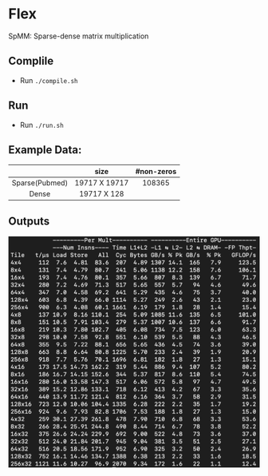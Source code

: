 # Flex
SpMM: Sparse-dense matrix multiplication

## Complile
- Run `./compile.sh`


## Run
- Run `./run.sh`


## Example Data:
|                |      size     | #non-zeros |
|:--------------:|:-------------:|:----------:|
| Sparse(Pubmed) | 19717 X 19717 |   108365   |
|      Dense     |  19717 X 128  |            |


## Outputs
![alt text](20230614.png "Outputs")
